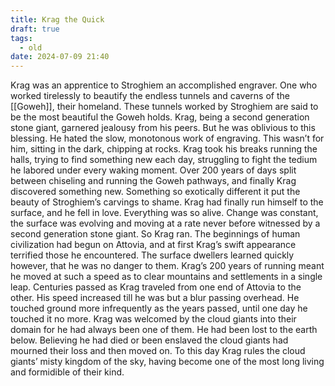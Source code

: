 ```yaml
---
title: Krag the Quick
draft: true
tags:
  - old
date: 2024-07-09 21:40
---
```

Krag was an apprentice to Stroghiem an accomplished engraver. One who worked tirelessly to beautify the endless tunnels and caverns of the [[Goweh]], their homeland. These tunnels worked by Stroghiem are said to be the most beautiful the Goweh holds. Krag, being a second generation stone giant, garnered jealousy from his peers. But he was oblivious to this blessing. He hated the slow, monotonous work of engraving. This wasn’t for him, sitting in the dark, chipping at rocks. Krag took his breaks running the halls, trying to find something new each day, struggling to fight the tedium he labored under every waking moment. Over 200 years of days split between chiseling and running the Goweh pathways, and finally Krag discovered something new. Something so exotically different it put the beauty of Stroghiem’s carvings to shame. Krag had finally run himself to the surface, and he fell in love. Everything was so alive. Change was constant, the surface was evolving and moving at a rate never before witnessed by a second generation stone giant. So Krag ran. The beginnings of human civilization had begun on Attovia, and at first Krag’s swift appearance terrified those he encountered. The surface dwellers learned quickly however, that he was no danger to them. Krag’s 200 years of running meant he moved at such a speed as to clear mountains and settlements in a single leap. Centuries passed as Krag traveled from one end of Attovia to the other. His speed increased till he was but a blur passing overhead. He touched ground more infrequently as the years passed, until one day he touched it no more. Krag was welcomed by the cloud giants into their domain for he had always been one of them. He had been lost to the earth below. Believing he had died or been enslaved the cloud giants had mourned their loss and then moved on. To this day Krag rules the cloud giants’ misty kingdom of the sky, having become one of the most long living and formidible of their kind.